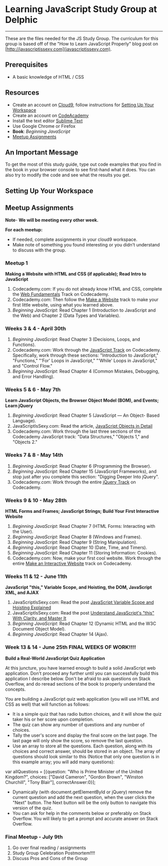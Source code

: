 # Learning JavaScript Study Group at Delphic
--------------------------------------------

These are the files needed for the JS Study Group. The curriculum for this group is based off of the "How to Learn JavaScript Properly" blog post on [http://javascriptissexy.com](javascriptissexy.com).

## Prerequisites

* A basic knowledge of HTML / CSS

## Resources

* Create an account on [Cloud9](https://c9.io/), follow instructions for [Setting Up Your Workspace](#setting-up-your-workspace)
* Create an account on [CodeAcademy](http://www.codeacademy.com)
* Install the text editor [Sublime Text](http://www.sublimetext.com)
* Use Google Chrome or Firefox
* **Book**: *Beginning JavaScript*
* [Meetup Assignments](#meetup-assigments)

## An Important Message
To get the most of this study guide, type out code examples that you find in the book in your browser console to see first-hand what it does. You can also try to modify the code and see what the results you get.

## <a id="#setting-up-your-workspace"></a>Setting Up Your Workspace

## <a id="#meetup-assigments"></a>Meetup Assignments

**Note**- **We will be meeting every other week.**

**For each meetup:**
* If needed, complete assignments in your cloud9 workspace.
* Make note of something you found interesting or you didn't understand to discuss with the group.

### Meetup 1

**Making a Website with HTML and CSS (if applicable); Read Intro to JavaScript**

1. Codecademy.com: If you do not already know HTML and CSS, complete the [Web Fundamentals](http://www.codecademy.com/tracks/web) Track on Codecademy.
2. Codecademy.com: Then follow the [Make a Website](http://www.codecademy.com/skills/make-a-website) track to make your first little website, using what you learned above.
3. *Beginning JavaScript*: Read Chapter 1 (Introduction to JavaScript and the Web) and Chapter 2 (Data Types and Variables).


### Weeks 3 & 4 - April 30th

1. *Beginning JavaScript*: Read Chapter 3 (Decisions, Loops, and Functions).
2. Codecademy.com: Work through the [JavaScript Track](http://www.codecademy.com/tracks/javascript) on Codecademy. Specifically, work through these sections: "Introduction to JavaScript," "Functions," "‘For' Loops in JavaScript," "‘While' Loops in JavaScript," and "Control Flow."
3. *Beginning JavaScript*: Read Chapter 4 (Common Mistakes, Debugging, and Error Handling).


### Weeks 5 & 6 - May 7th

**Learn JavaScript Objects, the Browser Object Model (BOM), and Events; Learn jQuery**

1. *Beginning JavaScript*: Read Chapter 5 (JavaScript — An Object- Based Language).
2. JavaScriptIsSexy.com: Read the article, [JavaScript Objects in Detail](http://javascriptissexy.com/javascript-objects-in-detail/)
3. Codecademy.com: Work through the last three sections of the Codecademy JavaScript track: "Data Structures," "Objects 1," and "Objects 2."


### Weeks 7 & 8 - May 14th

1. *Beginning JavaScript*: Read Chapter 6 (Programming the Browser).
2. *Beginning JavaScript*: Read Chapter 15 (JavaScript Frameworks), and stop just after you complete this section: "Digging Deeper Into jQuery".
3. Codecademy.com: Work through the entire [jQuery Track](http://www.codecademy.com/tracks/jquery) on Codecademy.

### Weeks 9 & 10 - May 28th

**HTML Forms and Frames; JavaScript Strings; Build Your First Interactive Website**

1. *Beginning JavaScript*: Read Chapter 7 (HTML Forms: Interacting with the User).
2. *Beginning JavaScript*: Read Chapter 8 (Windows and Frames).
3. *Beginning JavaScript*: Read Chapter 9 (String Manipulation).
4. *Beginning JavaScript*: Read Chapter 10 (Date, Time, and Timers).
5. *Beginning JavaScript*: Read Chapter 11 (Storing Information: Cookies).
6. Codecademy.com: Now, make your first cool website. Work through the entire [Make an Interactive Website](http://www.codecademy.com/skills/make-an-interactive-website) track on Codecademy.


### Weeks 11 & 12 - June 11th

**JavaScript "this," Variable Scope, and Hoisting, the DOM, JavaScript XML, and AJAX**

1. JavaScriptIsSexy.com: Read the post [JavaScript Variable Scope and Hoisting Explained](http://javascriptissexy.com/javascript-variable-scope-and-hoisting-explained/)
2. JavaScriptIsSexy.com: Read the post [Understand JavaScript's "this" With Clarity, and Master It](http://javascriptissexy.com/understand-javascripts-this-with-clarity-and-master-it/)
3. *Beginning JavaScript*: Read Chapter 12 (Dynamic HTML and the W3C Document Object Model).
4. *Beginning JavaScript*: Read Chapter 14 (Ajax).


### Week 13 & 14 - June 25th FINAL WEEKS OF WORK!!!!

**Build a Real-World JavaScript Quiz Application**

At this juncture, you have learned enough to build a solid JavaScript web application. Don't proceed any further until you can successfully build this application I describe below. Don't be afraid to ask questions on Stack Overflow, and do reread sections of the book to properly understand the concepts.

You are building a JavaScript quiz web application (you will use HTML and CSS as well) that will function as follows:

* It is a simple quiz that has radio button choices, and it will show the quiz taker his or her score upon completion.
* The quiz can show any number of questions and any number of choices.
* Tally the user's score and display the final score on the last page. The last page will only show the score, so remove the last question.
* Use an array to store all the questions. Each question, along with its choices and correct answer, should be stored in an object. The array of questions should look similar to this (Notice that only one question is in this example array; you will add many questions):

var allQuestions = [{question: "Who is Prime Minister of the United Kingdom?", choices: ["David Cameron", "Gordon Brown", "Winston Churchill", "Tony Blair"], correctAnswer:0}];

* Dynamically (with document.getElementById or jQuery) remove the current question and add the next question, when the user clicks the "Next" button. The Next button will be the only button to navigate this version of the quiz.
* You can ask for help in the comments below or preferably on Stack Overflow. You will likely to get a prompt and accurate answer on Stack Overflow.


### Final Meetup - July 9th

1. Go over final reading / assignments
2. Study Group Celebration Postmortem!!!!
3. Discuss Pros and Cons of the Group